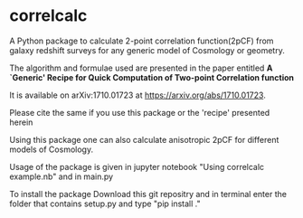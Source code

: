 # correlcalc
A Python package to calculate 2-point correlation function(2pCF) from galaxy redshift surveys for any generic model of Cosmology or geometry.

The algorithm and formulae used are presented in the paper entitled **A `Generic' Recipe for Quick Computation of Two-point Correlation function**

It is available on arXiv:1710.01723 at  https://arxiv.org/abs/1710.01723.

Please cite the same if you use this package or the 'recipe' presented herein

Using this package one can also calculate anisotropic 2pCF for different models of Cosmology.

Usage of the package is given in jupyter notebook "Using correlcalc example.nb" and in main.py 

To install the package Download this git repositry and in terminal enter the folder that contains setup.py and type "pip install ."
